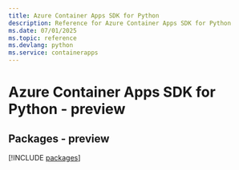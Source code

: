 ```yaml
---
title: Azure Container Apps SDK for Python
description: Reference for Azure Container Apps SDK for Python
ms.date: 07/01/2025
ms.topic: reference
ms.devlang: python
ms.service: containerapps
---
```

# Azure Container Apps SDK for Python - preview
## Packages - preview
[!INCLUDE [packages](container-apps-index.md)]